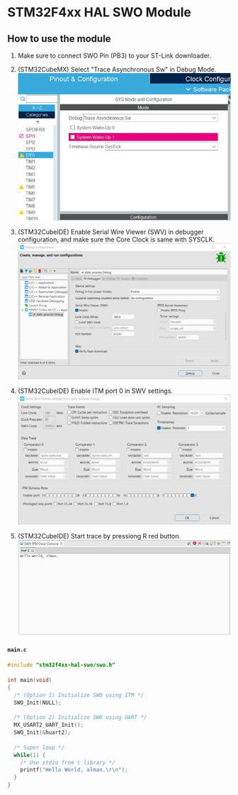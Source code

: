 # STM32F4xx HAL SWO Module

## How to use the module
1. Make sure to connect SWO Pin (PB3) to your ST-Link downloader.

2. (STM32CubeMX) Select "Trace Asynchronous Sw" in Debug Mode.
![Trace Asynchronous Sw](img/trace-async.jpg)

3. (STM32CubeIDE) Enable Serial Wire Viewer (SWV) in debugger configuration, and make sure the Core Clock is same with SYSCLK.
![Debug Configuration](img/debug-config.jpg)

4. (STM32CubeIDE) Enable ITM port 0 in SWV settings.
![SWV Settings](img/swv-settings.jpg)

5. (STM32CubeIDE) Start trace by pressiong R red button.
![SWV ITM Console](img/swv-itm-console.jpg)

#### **`main.c`**

```c
#include "stm32f4xx-hal-swo/swo.h"

int main(void)
{
  /* (Option 1) Initialize SWO using ITM */
  SWO_Init(NULL);
  
  /* (Option 2) Initialize SWO using UART */
  MX_USART2_UART_Init();
  SWO_Init(&huart2);

  /* Super loop */
  while(1) {
    /* Use stdio from c library */
    printf("Hello World, alman.\r\n");
  }
}
```
